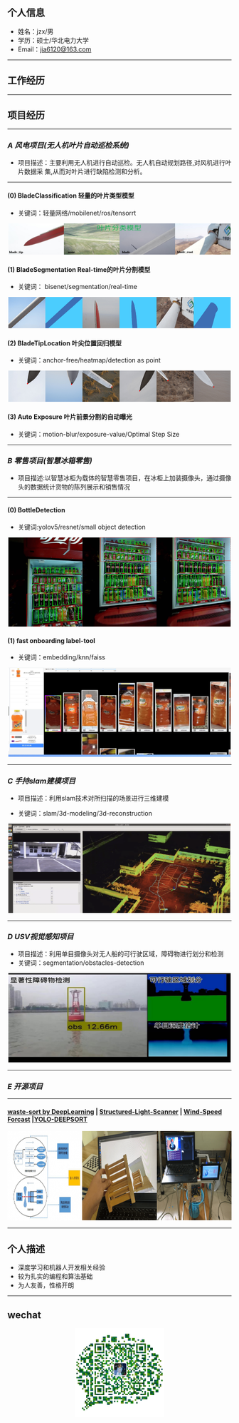 ## 个人信息
- 姓名：jzx/男 
- 学历：硕士/华北电力大学
- Email：jia6120@163.com   


---

## 工作经历


---

## 项目经历 

---    
### ***A 风电项目(无人机叶片自动巡检系统)***

- 项目描述：主要利用无人机进行自动巡检。无人机自动规划路径,对风机进行叶片数据采
集,从而对叶片进行缺陷检测和分析。

---  
#### **(0) BladeClassification 轻量的叶片类型模型**
- 关键词：轻量网络/mobilenet/ros/tensorrt 
<div align=center><img width="500" height="70" src="./images/blade_classification.jpg"/></div> 

#### **(1) BladeSegmentation Real-time的叶片分割模型**
- 关键词： bisenet/segmentation/real-time
<div align=center><img width="500" height="70" src="./images/blade_segmentation.png"/></div> 

#### **(2) BladeTipLocation 叶尖位置回归模型**
- 关键词：anchor-free/heatmap/detection as point
<div align=center><img width="500" height="70" src="./images/blade_tip_location.png"/></div> 

#### **(3) Auto Exposure 叶片前景分割的自动曝光**

- 关键词：motion-blur/exposure-value/Optimal Step Size

---    

### ***B 零售项目(智慧冰箱零售)***

- 项目描述:以智慧冰柜为载体的智慧零售项目，在冰柜上加装摄像头，通过摄像头的数据统计货物的陈列展示和销售情况

---  
#### **(0) BottleDetection**

- 关键词:yolov5/resnet/small object detection

<div align=center><img width="500" height="200" src="./images/bottle_detection.png"/></div>

#### **(1) fast onboarding label-tool**

- 关键词：embedding/knn/faiss

<div align=center><img width="500" height="200" src="./images/labcluster.png"/></div>


---    
### ***C 手持slam建模项目***

- 项目描述：利用slam技术对所扫描的场景进行三维建模

- 关键词：slam/3d-modeling/3d-reconstruction

<div align=center><img width="500" height="200" src="./images/slam.png"/></div>

---    

### ***D USV视觉感知项目***

- 项目描述：利用单目摄像头对无人船的可行驶区域，障碍物进行划分和检测
- 关键词：segmentation/obstacles-detection

<div align=center><img width="500" height="200" src="./images/usv.jpg"/></div>

---    
  
### ***E 开源项目***

--- 
#### **[waste-sort by DeepLearning](https://github.com/jzx-gooner/DL-wastesort)  |   [Structured-Light-Scanner](https://github.com/jzx-gooner/Structured-Light-Scanner) | [Wind-Speed Forcast](https://github.com/jzx-gooner/mypaper) |[YOLO-DEEPSORT](https://github.com/jzx-gooner/yolov5_deepsort_ros)**
<div align=center><img width="600" height="200" src="./images/open.png"/></div>

---

## 个人描述

- 深度学习和机器人开发相关经验
- 较为扎实的编程和算法基础
- 为人友善，性格开朗
      
---      
## wechat
<div align=center><img width="200" height="200" src="./images/wechat.jpg"/></div>
